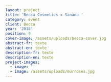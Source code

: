 ```yaml
---
layout: project
title: 'Becca Cosmetics x Sanana '
category: event
client: Becca
year: '2018'
position: 9
cover-image: /assets/uploads/becca-cover.jpg
abstract-fr: texte
abstract-en: texte
description-fr: texte
description-en: texte
project-images:
  - image: ''
  - image: /assets/uploads/murroses.jpg
---
```


